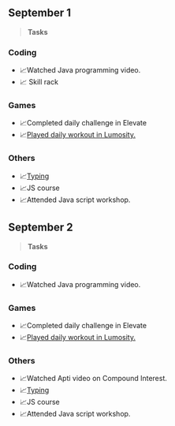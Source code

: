 ## September 1 ##
> **Tasks**
### Coding ###
- 📈Watched Java programming video.
- 📈 Skill rack
### Games ###
- 📈Completed daily challenge in Elevate
- 📈[Played daily workout in Lumosity.](https://github.com/Sajina19/Increasing-Productivity-2.0/blob/main/September%201%20-%2030/September%20proofs/Screenshot%202021-09-01%20221424.png)
### Others ###
- 📈[Typing](https://github.com/Sajina19/Increasing-Productivity-2.0/blob/main/September%201%20-%2030/September%20proofs/Screenshot%202021-09-01%20221650.png)
- 📈JS course
- 📈Attended Java script workshop.


## September 2 ##
> **Tasks**
### Coding ###
- 📈Watched Java programming video.
### Games ###
- 📈Completed daily challenge in Elevate
- 📈[Played daily workout in Lumosity.](https://github.com/Sajina19/Increasing-Productivity-2.0/blob/main/September%201%20-%2030/September%20proofs/Screenshot%202021-09-02%20235015.png)
### Others ###
- 📈Watched Apti video on Compound Interest.
- 📈[Typing](https://github.com/Sajina19/Increasing-Productivity-2.0/blob/main/September%201%20-%2030/September%20proofs/Screenshot%202021-09-03%20000543.png)
- 📈JS course
- 📈Attended Java script workshop.